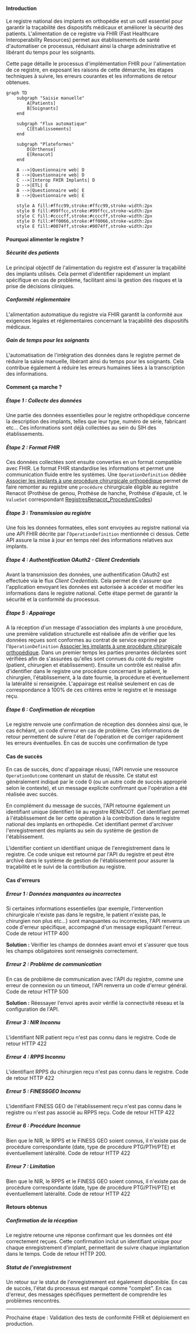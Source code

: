 
#### Introduction
Le registre national des implants en orthopédie est un outil essentiel pour garantir la traçabilité des dispositifs médicaux et améliorer la sécurité des patients. L'alimentation de ce registre via FHIR (Fast Healthcare Interoperability Resources) permet aux établissements de santé d'automatiser ce processus, réduisant ainsi la charge administrative et libérant du temps pour les soignants.

Cette page détaille le processus d'implémentation FHIR pour l'alimentation de ce registre, en exposant les raisons de cette démarche, les étapes techniques à suivre, les erreurs courantes et les informations de retour obtenues.

```mermaid
graph TD
    subgraph "Saisie manuelle"
        A[Patients]
        B[Soignants]
    end

    subgraph "Flux automatique"
        C[Établissements]
    end

    subgraph "Plateformes"
        D[Orthense]
        E[Renacot]
    end

    A -->|Questionnaire web| D
    B -->|Questionnaire web| D
    C -->|Interop FHIR Implants| D
    D -->|ETL| E
    A -->|Questionnaire web| E
    B -->|Questionnaire web| E

    style A fill:#ffcc99,stroke:#ffcc99,stroke-width:2px
    style B fill:#99ffcc,stroke:#99ffcc,stroke-width:2px
    style C fill:#ccccff,stroke:#ccccff,stroke-width:2px
    style D fill:#ff0066,stroke:#ff0066,stroke-width:2px
    style E fill:#0074ff,stroke:#0074ff,stroke-width:2px
```

#### Pourquoi alimenter le registre ?


##### Sécurité des patients
Le principal objectif de l'alimentation du registre est d'assurer la traçabilité des implants utilisés. Cela permet d'identifier rapidement un implant spécifique en cas de problème, facilitant ainsi la gestion des risques et la prise de décisions cliniques.

##### Conformité réglementaire
L'alimentation automatique du registre via FHIR garantit la conformité aux exigences légales et réglementaires concernant la traçabilité des dispositifs médicaux.

##### Gain de temps pour les soignants
L'automatisation de l'intégration des données dans le registre permet de réduire la saisie manuelle, libérant ainsi du temps pour les soignants. Cela contribue également à réduire les erreurs humaines liées à la transcription des informations.

#### Comment ça marche ?

##### Étape 1 : Collecte des données
Une partie des données essentielles pour le registre orthopédique concerne la description des implants, telles que leur type, numéro de série, fabricant etc... Ces informations sont déjà collectées au sein du SIH des établissements. 

##### Étape 2 : Format FHIR
Ces données collectées sont ensuite converties en un format compatible avec FHIR. Le format FHIR standardise les informations et permet une communication fluide entre les systèmes. Une `OperationDefinition` dédiée [Associer les implants à une procédure chirurgicale orthopédique](OperationDefinition-AssocierImplantsProcedure.html) permet de faire remonter au registre une `procédure` chirurgicale éligible au registre Renacot (Prothèse de genou, Prothèse de hanche, Prothèse d'épaule, cf. le `ValueSet` correspondant [RegistresRenacot_ProcedureCodes](ValueSet-registres-renacot-procedures.html))

##### Étape 3 : Transmission au registre
Une fois les données formatées, elles sont envoyées au registre national via une API FHIR décrite par l'`OperationDefinition` mentionnée ci dessus. Cette API assure la mise à jour en temps réel des informations relatives aux implants.

##### Étape 4 : Authentification OAuth2 - Client Credentials
Avant la transmission des données, une authentification OAuth2 est effectuée via le flux *Client Credentials*. Cela permet de s'assurer que l'application envoyant les données est autorisée à accéder et modifier les informations dans le registre national. Cette étape permet de garantir la sécurité et la conformité du processus.

##### Étape 5 : Appairage
A la réception d'un message d'association des implants à une procédure, une première validation structurelle est réalisée afin de vérifier que les données reçues sont conformes au contrat de service exprimé par l'`OperationDefinition` [Associer les implants à une procédure chirurgicale orthopédique](OperationDefinition-AssocierImplantsProcedure.html). Dans un premier temps les parties prenantes déclarées sont vérifiées afin de s'assurées qu'elles sont connues du coté du registre (patient, chirurgien et établissement). Ensuite un contrôle est réalisé afin d'identifier dans le registre une procédure concernant le patient, le chirurgien, l'établissement, à la date fournie, la procédure et éventuellement la latéralité si renseignée. L'appairage est réalisé seulement en cas de correspondance à 100% de ces critères entre le registre et le message reçu.

##### Étape 6 : Confirmation de réception
Le registre renvoie une confirmation de réception des données ainsi que, le cas échéant, un code d'erreur en cas de problème. Ces informations de retour permettent de suivre l'état de l'opération et de corriger rapidement les erreurs éventuelles. En cas de succès une confirmation de type 

#### Cas de succès

En cas de succès, donc d'appairage réussi, l'API renvoie une ressource `OperationOutcome` contenant un statut de réussite. Ce statut est généralement indiqué par le code 0 (ou un autre code de succès approprié selon le contexte), et un message explicite confirmant que l'opération a été réalisée avec succès.

En complément du message de succès, l'API retourne également un identifiant unique (identifier) lié au registre RENACOT. Cet identifiant permet à l'établissement de lier cette opération à la contribution dans le registre national des implants en orthopédie. Cet identifiant permet d'archiver l'enregistrement des mplants au sein du système de gestion de l'établissement.

L'identifier contient un identifiant unique de l'enregistrement dans le registre. Ce code unique est retourné par l'API du registre et peut être archivé dans le système de gestion de l'établissement pour assurer la traçabilité et le suivi de la contribution au registre.

#### Cas d'erreurs

##### Erreur 1 : Données manquantes ou incorrectes
Si certaines informations essentielles (par exemple, l'intervention chirurgicale n'existe pas dans le regsitre, le patient n'existe pas, le chirurgien non plus etc...) sont manquantes ou incorrectes, l'API renverra un code d'erreur spécifique, accompagné d'un message expliquant l'erreur. Code de retour HTTP 400

**Solution :** Vérifier les champs de données avant envoi et s'assurer que tous les champs obligatoires sont renseignés correctement.

##### Erreur 2 : Problème de communication
En cas de problème de communication avec l'API du registre, comme une erreur de connexion ou un timeout, l'API renverra un code d'erreur général. Code de retour HTTP 500

**Solution :** Réessayer l'envoi après avoir vérifié la connectivité réseau et la configuration de l'API.

##### Erreur 3 : NIR Inconnu
L'identifiant NIR patient reçu n'est pas connu dans le registre. Code de retour HTTP 422

##### Erreur 4 : RPPS Inconnu
L'identifiant RPPS du chirurgien reçu n'est pas connu dans le registre. Code de retour HTTP 422

##### Erreur 5 : FINESSGEO Inconnu
L'identifiant FINESS GEO de l'établissement reçu n'est pas connu dans le registre ou n'est pas associé au RPPS reçu. Code de retour HTTP 422

##### Erreur 6 : Procédure Inconnue
Bien que le NIR, le RPPS et le FINESS GEO soient connus, il n'existe pas de procédure correspondante (date, type de procédure PTG/PTH/PTE) et éventuellement latéralité. Code de retour HTTP 422

##### Erreur 7 : Limitation
Bien que le NIR, le RPPS et le FINESS GEO soient connus, il n'existe pas de procédure correspondante (date, type de procédure PTG/PTH/PTE) et éventuellement latéralité. Code de retour HTTP 422


#### Retours obtenus

##### Confirmation de la réception
Le registre retourne une réponse confirmant que les données ont été correctement reçues. Cette confirmation inclut un identifiant unique pour chaque enregistrement d'implant, permettant de suivre chaque implantation dans le temps. Code de retour HTTP 200.

##### Statut de l'enregistrement
Un retour sur le statut de l'enregistrement est également disponible. En cas de succès, l'état du processus est marqué comme "complet". En cas d'erreur, des messages spécifiques permettent de comprendre les problèmes rencontrés.

---

Prochaine étape : Validation des tests de conformité FHIR et déploiement en production.
